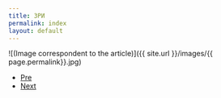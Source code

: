 ```yaml
---
title: ЗРИ
permalink: index
layout: default
---
```



![(Image correspondent to the article)]({{ site.url }}/images/{{ page.permalink}}.jpg)


+ [Pre](xxxx)
+ [Next](xxxx)
